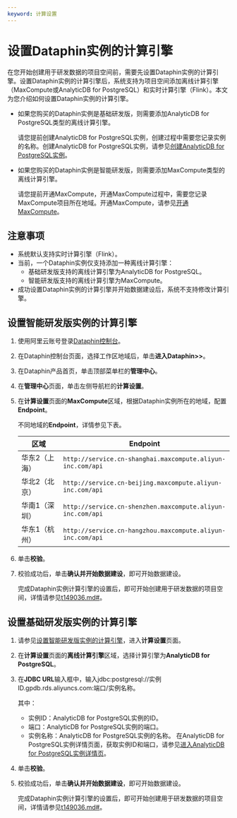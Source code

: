 ```yaml
---
keyword: 计算设置
---
```


# 设置Dataphin实例的计算引擎

在您开始创建用于研发数据的项目空间前，需要先设置Dataphin实例的计算引擎。设置Dataphin实例的计算引擎后，系统支持为项目空间添加离线计算引擎（MaxCompute或AnalyticDB for PostgreSQL）和实时计算引擎（Flink）。本文为您介绍如何设置Dataphin实例的计算引擎。

-   如果您购买的Dataphin实例是基础研发版，则需要添加AnalyticDB for PostgreSQL类型的离线计算引擎。

    请您提前创建AnalyticDB for PostgreSQL实例，创建过程中需要您记录实例的名称。创建AnalyticDB for PostgreSQL实例，请参见[创建AnalyticDB for PostgreSQL实例](/cn.zh-CN/快速入门/创建实例.md)。

-   如果您购买的Dataphin实例是智能研发版，则需要添加MaxCompute类型的离线计算引擎。

    请您提前开通MaxCompute，开通MaxCompute过程中，需要您记录MaxCompute项目所在地域。开通MaxCompute，请参见[开通MaxCompute](/cn.zh-CN/准备工作/开通MaxCompute.md)。


## 注意事项

-   系统默认支持实时计算引擎（Flink）。
-   当前，一个Dataphin实例仅支持添加一种离线计算引擎：
    -   基础研发版支持的离线计算引擎为AnalyticDB for PostgreSQL。
    -   智能研发版支持的离线计算引擎为MaxCompute。
-   成功设置Dataphin实例的计算引擎并开始数据建设后，系统不支持修改计算引擎。

## 设置智能研发版实例的计算引擎

1.  使用阿里云账号登录[Dataphin控制台](https://dataphin.console.aliyun.com/workingArea)。

2.  在Dataphin控制台页面，选择工作区地域后，单击**进入Dataphin\>\>**。

3.  在Dataphin产品首页，单击顶部菜单栏的**管理中心**。

4.  在**管理中心**页面，单击左侧导航栏的**计算设置**。

5.  在**计算设置**页面的**MaxCompute**区域，根据Dataphin实例所在的地域，配置**Endpoint**。

    不同地域的**Endpoint**，详情参见下表。

    |区域|Endpoint|
    |--|--------|
    |华东2（上海）|`http://service.cn-shanghai.maxcompute.aliyun-inc.com/api`|
    |华北2（北京）|`http://service.cn-beijing.maxcompute.aliyun-inc.com/api`|
    |华南1（深圳）|`http://service.cn-shenzhen.maxcompute.aliyun-inc.com/api`|
    |华东1（杭州）|`http://service.cn-hangzhou.maxcompute.aliyun-inc.com/api`|

6.  单击**校验**。

7.  校验成功后，单击**确认并开始数据建设**，即可开始数据建设。

    完成Dataphin实例计算引擎的设置后，即可开始创建用于研发数据的项目空间，详情请参见[t149036.md\#](/cn.zh-CN/数仓规划/项目空间/创建Basic项目空间.md)。


## 设置基础研发版实例的计算引擎

1.  请参见[设置智能研发版实例的计算引擎](#section_3oa_p8q_nwq)，进入**计算设置**页面。

2.  在**计算设置**页面的**离线计算引擎**区域，选择计算引擎为**AnalyticDB for PostgreSQL**。

3.  在**JDBC URL**输入框中，输入jdbc:postgresql://实例ID.gpdb.rds.aliyuncs.com:端口/实例名称。

    其中：

    -   实例ID：AnalyticDB for PostgreSQL实例的ID。
    -   端口：AnalyticDB for PostgreSQL实例的端口。
    -   实例名称：AnalyticDB for PostgreSQL实例的名称。
    在AnalyticDB for PostgreSQL实例详情页面，获取实例ID和端口，请参见[进入AnalyticDB for PostgreSQL实例详情页](/cn.zh-CN/快速入门/客户端连接.md)。

4.  单击**校验**。

5.  校验成功后，单击**确认并开始数据建设**，即可开始数据建设。

    完成Dataphin实例计算引擎的设置后，即可开始创建用于研发数据的项目空间，详情请参见[t149036.md\#](/cn.zh-CN/数仓规划/项目空间/创建Basic项目空间.md)。


